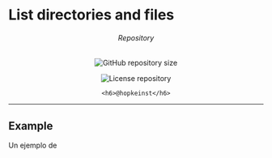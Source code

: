 # List directories and files

<div style="text-align: center; margin: 0 auto">
	<h6>Repository</h6>

![GitHub repository size](https://img.shields.io/github/languages/code-size/hopkeinst/list_dir_n_files?style=plastic)

![License repository](https://img.shields.io/github/license/hopkeinst/list_dir_n_files?style=plastic&logo=opensourceinitiative&logoColor=white)

	<h6>@hopkeinst</h6>

</div>

----

## Example

Un ejemplo de 
